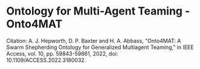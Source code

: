 # Ontology for Multi-Agent Teaming - Onto4MAT

Citation: A. J. Hepworth, D. P. Baxter and H. A. Abbass, "Onto4MAT: A Swarm Shepherding Ontology for Generalized Multiagent Teaming," in IEEE Access, vol. 10, pp. 59843-59861, 2022, doi: 10.1109/ACCESS.2022.3180032.

